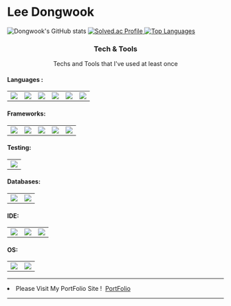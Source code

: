 
<h1>Lee Dongwook</h1>
<img src="https://github-readme-stats.vercel.app/api?username=Lee-Dongwook&theme=tokyonight" alt="Dongwook's GitHub stats">
<a href="https://solved.ac/dlehddnrsub/">
  <img src="http://mazassumnida.wtf/api/v2/generate_badge?boj=dlehddnrsub" alt="Solved.ac Profile">
  <img src="https://github-readme-stats.vercel.app/api/top-langs/?username=Lee-Dongwook&layout=compact&theme=tokyonight" alt="Top Languages">

</a>
<h3 align="center">Tech & Tools</h3> 
<p align="center"> Techs and Tools that I've used at least once </p>
<p align="center">
<h4>Languages : </h4>
<table>
<td><img src = "https://img.shields.io/badge/Python-3766AB?style=flat-square&logo=Python&logoColor=white"/></td>
<td><img src = "https://img.shields.io/badge/C++-00FF00?style=flat-square&logo=C%2B%2B&logoColor=black"/></td>
<td><img src = "https://img.shields.io/badge/Java-FF0000?style=flat-square&logo=Java&logoColor=white"/></td>
<td><img src = "https://img.shields.io/badge/C-FFFF00?style=flat-square&logo=C&logoColor=black"/></td>
<td><img src = "https://img.shields.io/badge/Javascript-00FFFF?style=flat-square&logo=Javascript&logoColor=black"/></td>
<td><img src = "https://img.shields.io/badge/Typescript-0066CC?style=flat-square&logo=Typescript&logoColor=white"/></td>
</table>
</p>
<p align="center">
<h4>Frameworks: </h4>
<table>
<td><img src = "https://img.shields.io/badge/React-0066CC?style=flat-square&logo=React&logoColor=white"/></td>
<td><img src = "https://img.shields.io/badge/Express-008800?style=flat-square&logo=Express&logoColor=white"/></td>
<td><img src = "https://img.shields.io/badge/Vue-00BB00?style=flat-square&logo=Vue.JS&logoColor=white"/></td>
<td><img src = "https://img.shields.io/badge/Next-000000?style=flat-square&logo=Next.JS&logoColor=white"/></td>
<td><img src = "https://img.shields.io/badge/Spring-66FF66?style=flat-square&logo=SpringBoot&logoColor=white"/></td>
</table>
<h4>Testing: </h4>
<table>
<td><img src = "https://img.shields.io/badge/Playwright-00FF00?style=flat-square&logo=Playwright&logoColor=black"/></td>
</table>
<h4>Databases: </h4>
<table>
<td><img src = "https://img.shields.io/badge/Postgresql-FF9999?style=flat-square&logo=Postgresql&logoColor=black"/></td>
<td><img src = "https://img.shields.io/badge/Mysql-FFCC99?style=flat-square&logo=Mysql&logoColor=black"/></td>
</table>
<h4>IDE: </h4>
<table>
<td><img src = "https://img.shields.io/badge/AndroidStudio-66FF66?style=flat-square&logo=AndroidStudio&logoColor=white"/></td>
<td><img src = "https://img.shields.io/badge/VSCode-67C8FF?style=flat-square&logo=VisualStudioCode&logoColor=white"/></td>
<td><img src = "https://img.shields.io/badge/IntelliJ-000000?style=flat-square&logo=jetbrains&logoColor=white"/></td>
</table>
<h4>OS: </h4>
<table>
<td><img src = "https://img.shields.io/badge/Linux-000000?style=flat-square&logo=Linux&logoColor=white"/></td>
<td><img src = "https://img.shields.io/badge/Windows-76C8FF?style=flat-square&logo=Windows&logoColor=white"/></td>
</table>
</p>
<hr />
<li>Please Visit My PortFolio Site ! &nbsp;<a href="https://lee-dongwook.github.io/">PortFolio<a/></li>
<hr />


